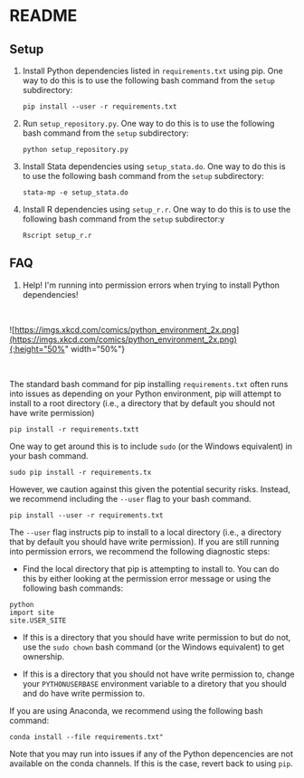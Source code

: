 # README

## Setup
1. Install Python dependencies listed in `requirements.txt` using pip. One way to do this is to use the following bash command from the `setup` subdirectory:
   
   ```
   pip install --user -r requirements.txt
   ```

2. Run `setup_repository.py`. One way to do this is to use the following bash command from the `setup` subdirectory:
   ```
   python setup_repository.py
   ```

3. Install Stata dependencies using `setup_stata.do`. One way to do this is to use the following bash command from the `setup` subdirectory:
   ```
   stata-mp -e setup_stata.do
   ```

4. Install R dependencies using `setup_r.r`. One way to do this is to use the following bash command from the `setup` subdirector:y
   ```
   Rscript setup_r.r
   ```
 
## FAQ

1. Help! I'm running into permission errors when trying to install Python dependencies!

<br>

![https://imgs.xkcd.com/comics/python_environment_2x.png](https://imgs.xkcd.com/comics/python_environment_2x.png){:height="50%" width="50%"}

<br>

The standard bash command for pip installing `requirements.txt` often runs into issues as depending on your Python environment, pip will attempt to install to a root directory (i.e., a directory that by default you should not have write permission)
```
pip install -r requirements.txtt
```

One way to get around this is to include `sudo` (or the Windows equivalent) in your bash command.
```
sudo pip install -r requirements.tx
```

However, we caution against this given the potential security risks. Instead, we recommend including the `--user` flag to your bash command.
```
pip install --user -r requirements.txt
```

The `--user` flag instructs pip to install to a local directory (i.e., a directory that by default you should have write permission). If you are still running into permission errors, we recommend the following diagnostic steps:

   * Find the local directory that pip is attempting to install to. You can do this by either looking at the permission error message or using the following bash commands:
   ```
   python
   import site
   site.USER_SITE
   ```
   
   * If this is a directory that you should have write permission to but do not, use the `sudo chown` bash command (or the Windows equivalent) to get ownership.

   * If this is a directory that you should not have write permission to, change your `PYTHONUSERBASE` environment variable to a diretory that you should and do have write permission to.

If you are using Anaconda, we recommend using the following bash command:
```
conda install --file requirements.txt"
```
Note that you may run into issues if any of the Python depencencies are not available on the conda channels. If this is the case, revert back to using `pip`.